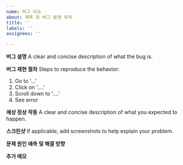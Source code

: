 ```yaml
---
name: 버그 이슈
about: 제목 및 버그 발생 위치
title: ''
labels: ''
assignees: ''

---
```


**버그 설명**
A clear and concise description of what the bug is.

**버그 재현 절차**
Steps to reproduce the behavior:
1. Go to '...'
2. Click on '....'
3. Scroll down to '....'
4. See error

**예상 정상 작동**
A clear and concise description of what you expected to happen.

**스크린샷**
If applicable, add screenshots to help explain your problem.

**문제 원인 예측 및 해결 방향**

**추가 메모**

